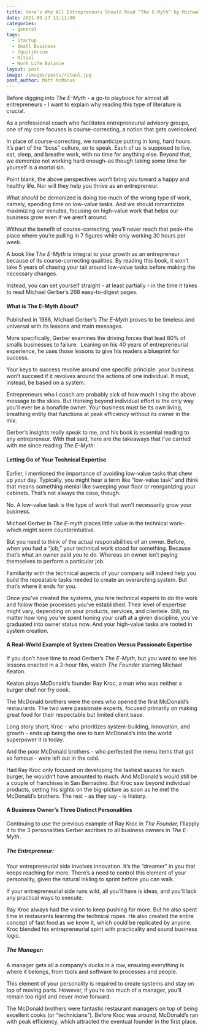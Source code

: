 ```yaml
---
title: Here’s Why All Entrepreneurs Should Read “The E-Myth” by Michael Gerber
date: 2021-09-27 11:11:00
categories:
  - general
tags:
  - Startup
  - Small Business
  - Equilibrium
  - Ritual
  - Work Life Balance
layout: post
image: /images/posts/ritual.jpg
post_author: Matt McManus
---
```

Before digging into *The* *E-Myth* - a go-to playbook for almost all entrepreneurs - I want to explain why reading this type of literature is crucial.

As a professional coach who facilitates entrepreneurial advisory groups, one of my core focuses is course-correcting, a notion that gets overlooked.

In place of course-correcting, we romanticize putting in long, hard hours. It’s part of the “boss” culture, so to speak. Each of us is supposed to live, eat, sleep, and breathe work, with no time for anything else. Beyond that, we demonize not working hard enough–as though taking some time for yourself is a mortal sin.

Point blank, the above perspectives won’t bring you toward a happy and healthy life. Nor will they help you thrive as an entrepreneur.

What *should* be demonized is doing too much of the wrong type of work, namely, spending time on low-value tasks. And we should romanticize maximizing our minutes, focusing on high-value work that helps our business grow even if we aren’t around.&nbsp;

Without the benefit of course-correcting, you’ll never reach that peak–the place where you’re pulling in 7 figures while only working 30 hours per week.

A book like T*he E-Myth* is integral to your growth as an entrepreneur because of its course-correcting qualities. By reading this book, it won’t take 5 years of chasing your tail around low-value tasks before making the necessary changes.&nbsp;

Instead, you can set yourself straight - at least partially - in the time it takes to read Michael Gerber’s 268 easy-to-digest pages.&nbsp;

#### **What is The E-Myth About?**

Published in 1986, Michael Gerber’s *The E-Myth* proves to be timeless and universal with its lessons and main messages.

More specifically, Gerber examines the driving forces that lead 80% of smalls businesses to failure.&nbsp; Leaning on his 40 years of entrepreneurial experience, he uses those lessons to give his readers a blueprint for success.

Your keys to success revolve around one specific principle: your business won’t succeed if it revolves around the actions of one individual. It must, instead, be based on a system.

Entrepreneurs who I coach are probably sick of how much I sing the above message to the skies. But thinking beyond individual effort is the only way you’ll ever be a bonafide owner. Your business must be its own living, breathing entity that functions at peak efficiency without its owner in the mix.

Gerber’s insights really speak to me, and his book is essential reading to any entrepreneur. With that said, here are the takeaways that I’ve carried with me since reading *The E-Myth*\:

#### **Letting Go of Your Technical Expertise**

Earlier, I mentioned the importance of avoiding low-value tasks that chew up your day. Typically, you might hear a term like “low-value task” and think that means something menial like sweeping your floor or reorganizing your cabinets. That’s not always the case, though.&nbsp;

No. A low-value task is the type of work that won’t necessarily grow your business.&nbsp;

Michael Gerber in *The E-myth* places little value in the technical work–which might seem counterintuitive.&nbsp;

But you need to think of the actual responsibilities of an owner. Before, when you had a “job,” your technical work stood for something. Because that’s what an owner paid you to do. Whereas an owner isn’t paying themselves to perform a particular job.

Familiarity with the technical aspects of your company will indeed help you build the repeatable tasks needed to create an overarching system. But that’s where it ends for you.

Once you’ve created the systems, you hire technical experts to do the work and follow those processes you’ve established. Their level of expertise might vary, depending on your products, services, and clientele. Still, no matter how long you’ve spent honing your craft at a given discipline, you’ve graduated into owner status now. And your high-value tasks are rooted in system creation.&nbsp;

#### **A Real-World Example of System Creation Versus Passionate Expertise**

If you don’t have time to read Gerber’s *The E-Myth*, but you want to see his lessons enacted in a 2-hour film, watch *The Founder* starring Michael Keaton.&nbsp;

Keaton plays McDonald’s founder Ray Kroc, a man who was neither a burger chef nor fry cook.&nbsp;

The McDonald brothers were the ones who opened the first McDonald’s restaurants. The two were passionate experts, focused primarily on making great food for their respectable but limited client base.

Long story short, Kroc - who prioritizes system-building, innovation, and growth - ends up being the one to turn McDonald’s into the world superpower it is today.&nbsp;

And the poor McDonald brothers - who perfected the menu items that got so famous - were left out in the cold.&nbsp;

Had Ray Kroc only focused on developing the tastiest sauces for each burger, he wouldn’t have amounted to much. And McDonald’s would still be a couple of franchises in San Bernadino. But Kroc saw beyond individual products, setting his sights on the big-picture as soon as he met the McDonald’s brothers. The rest - as they say - is history.&nbsp;

#### **A Business Owner’s Three Distinct Personalities**

Continuing to use the previous example of Ray Kroc in *The Founder,* I’llapply it to the 3 personalities Gerber ascribes to all business owners in *The E-Myth*.

##### **The Entrepreneur:**

Your entrepreneurial side involves innovation. It’s the “dreamer” in you that keeps reaching for more. There’s a need to control this element of your personality, given the natural inkling to sprint before you can walk.&nbsp;

If your entrepreneurial side runs wild, all you’ll have is ideas, and you’ll lack any practical ways to execute.

Ray Kroc always had the vision to keep pushing for more. But he also spent time in restaurants learning the technical ropes. He also created the entire concept of fast food as we know it, which could be replicated by anyone. Kroc blended his entrepreneurial spirit with practicality and sound business logic.

##### **The Manager:**

A manager gets all a company’s ducks in a row, ensuring everything is where it belongs, from tools and software to processes and people.&nbsp;

This element of your personality is required to create systems and stay on top of moving parts. However, if you’re too much of a manager, you’ll remain too rigid and never move forward.

The McDonald brothers were fantastic restaurant managers on top of being excellent cooks (or “technicians”). Before Kroc was around, McDonald’s ran with peak efficiency, which attracted the eventual founder in the first place.&nbsp;
